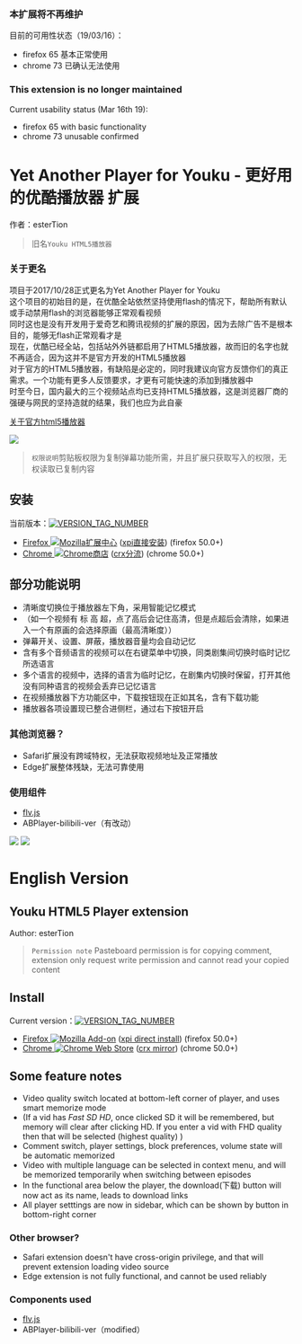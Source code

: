 ### **本扩展将不再维护**  
目前的可用性状态（19/03/16）：  
* firefox 65 基本正常使用  
* chrome 73 已确认无法使用  

### **This extension is no longer maintained**  
Current usability status (Mar 16th 19):  
* firefox 65 with basic functionality  
* chrome 73 unusable confirmed  


# Yet Another Player for Youku - 更好用的优酷播放器 扩展  
作者：esterTion  

> 旧名`Youku HTML5播放器`  

### 关于更名
项目于2017/10/28正式更名为Yet Another Player for Youku  
这个项目的初始目的是，在优酷全站依然坚持使用flash的情况下，帮助所有默认或手动禁用flash的浏览器能够正常观看视频  
同时这也是没有开发用于爱奇艺和腾讯视频的扩展的原因，因为去除广告不是根本目的，能够无flash正常观看才是  
现在，优酷已经全站，包括站外外链都启用了HTML5播放器，故而旧的名字也就不再适合，因为这并不是官方开发的HTML5播放器  
对于官方的HTML5播放器，有缺陷是必定的，同时我建议向官方反馈你们的真正需求。一个功能有更多人反馈要求，才更有可能快速的添加到播放器中  
时至今日，国内最大的三个视频站点均已支持HTML5播放器，这是浏览器厂商的强硬与网民的坚持造就的结果，我们也应为此自豪  

[关于官方html5播放器](native-html5.md)

![](icon.png)

> `权限说明`剪贴板权限为复制弹幕功能所需，并且扩展只获取写入的权限，无权读取已复制内容

## 安装  
当前版本：[![VERSION_TAG_NUMBER](https://img.shields.io/github/tag/esterTion/Youku-HTML5-Player.svg)](update_note.md)
- [Firefox ![Mozilla扩展中心](https://img.shields.io/amo/users/youku-html5-player.svg)](https://addons.mozilla.org/zh-CN/firefox/addon/youku-html5-player/) ([xpi直接安装](https://estertion.github.io/Youku-HTML5-Player/signed.xpi)) (firefox 50.0+)
- [Chrome ![Chrome商店](https://img.shields.io/chrome-web-store/users/fpnknfakcmgkbhccgpgnbaddggjligol.svg)](https://chrome.google.com/webstore/detail/youku-html5-player/fpnknfakcmgkbhccgpgnbaddggjligol) ([crx分流](https://estertion.github.io/Youku-HTML5-Player/signed.crx)) (chrome 50.0+)

## 部分功能说明
- 清晰度切换位于播放器左下角，采用智能记忆模式
- （如一个视频有 标 高 超，点了高后会记住高清，但是点超后会清除，如果进入一个有原画的会选择原画（最高清晰度））
- 弹幕开关、设置、屏蔽，播放器音量均会自动记忆
- 含有多个音频语言的视频可以在右键菜单中切换，同类剧集间切换时临时记忆所选语言
- 多个语言的视频中，选择的语言为临时记忆，在剧集内切换时保留，打开其他没有同种语言的视频会丢弃已记忆语言
- 在视频播放器下方功能区中，下载按钮现在正如其名，含有下载功能
- 播放器各项设置现已整合进侧栏，通过右下按钮开启

### 其他浏览器？
- Safari扩展没有跨域特权，无法获取视频地址及正常播放
- Edge扩展整体残缺，无法可靠使用

### 使用组件
- [flv.js](https://github.com/esterTion/flv.js/releases)
- ABPlayer-bilibili-ver（有改动）

![](http://wx2.sinaimg.cn/large/763783e4ly1fjbcqqy7owj20zk0m8421.jpg)
![](https://estertion.win/wp-content/uploads/2017/06/d0af1f732f6fffbd47543d6ee070198df57f8349.png)

# English Version
## Youku HTML5 Player extension
Author: esterTion

> `Permission note` Pasteboard permission is for copying comment, extension only request write permission and cannot read your copied content

## Install

Current version：[![VERSION_TAG_NUMBER](https://img.shields.io/github/tag/esterTion/Youku-HTML5-Player.svg)](update_note.md)
- [Firefox ![Mozilla Add-on](https://img.shields.io/amo/users/youku-html5-player.svg)](https://addons.mozilla.org/zh-CN/firefox/addon/youku-html5-player/) ([xpi direct install](https://estertion.github.io/Youku-HTML5-Player/signed.xpi)) (firefox 50.0+)
- [Chrome ![Chrome Web Store](https://img.shields.io/chrome-web-store/users/fpnknfakcmgkbhccgpgnbaddggjligol.svg)](https://chrome.google.com/webstore/detail/youku-html5-player/fpnknfakcmgkbhccgpgnbaddggjligol) ([crx mirror](https://estertion.github.io/Youku-HTML5-Player/signed.crx)) (chrome 50.0+)

## Some feature notes
- Video quality switch located at bottom-left corner of player, and uses smart memorize mode
- (If a vid has *Fast SD HD*, once clicked SD it will be remembered, but memory will clear after clicking HD. If you enter a vid with FHD quality then that will be selected (highest quality) )
- Comment switch, player settings, block preferences, volume state will be automatic memorized
- Video with multiple language can be selected in context menu, and will be memorized temporarily when switching between episodes
- In the functional area below the player, the download(下载) button will now act as its name, leads to download links
- All player setttings are now in sidebar, which can be shown by button in bottom-right corner

### Other browser?
- Safari extension doesn't have cross-origin privilege, and that will prevent extension loading video source
- Edge extension is not fully functional, and cannot be used reliably

### Components used
- [flv.js](https://github.com/esterTion/flv.js/releases)
- ABPlayer-bilibili-ver（modified）
